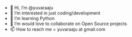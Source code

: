 - 👋 Hi, I’m @yuvaraaju
- 👀 I’m interested in just coding/development
- 🌱 I’m learning Python
- 💞️ I’m would love to collaborate on Open Source projects
- 📫 How to reach me = yuvaraaju at gmail.com

<!---
yuvaraaju/yuvaraaju is a ✨ special ✨ repository because its `README.md` (this file) appears on your GitHub profile.
You can click the Preview link to take a look at your changes.
--->
